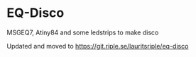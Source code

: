 # EQ-Disco
MSGEQ7, Atiny84 and some ledstrips to make disco

Updated and moved to https://git.riple.se/lauritsriple/eq-disco
